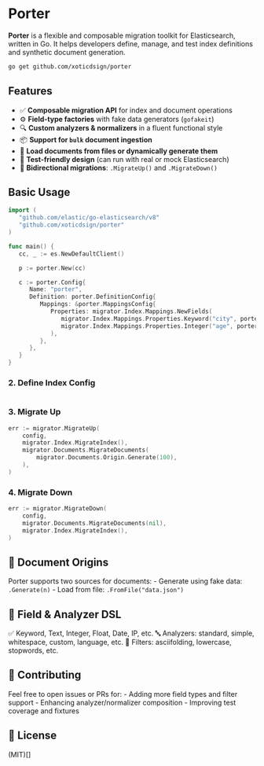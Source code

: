 # Porter

**Porter** is a flexible and composable migration toolkit for Elasticsearch, written in Go. It helps developers define, manage, and test index definitions and synthetic document generation.

```bash
go get github.com/xoticdsign/porter
```

## Features

- ✅ **Composable migration API** for index and document operations
- ⚙️ **Field-type factories** with fake data generators (`gofakeit`)
- 🔍 **Custom analyzers & normalizers** in a fluent functional style
- 📦 **Support for `bulk` document ingestion**
- 📂 **Load documents from files or dynamically generate them**
- 🧪 **Test-friendly design** (can run with real or mock Elasticsearch)
- 🔄 **Bidirectional migrations**: `.MigrateUp()` and `.MigrateDown()`

## Basic Usage

```go
import (
   "github.com/elastic/go-elasticsearch/v8"
   "github.com/xoticdsign/porter"
)

func main() {
   cc, _ := es.NewDefaultClient()

   p := porter.New(cc)

   c := porter.Config{
      Name: "porter",
      Definition: porter.DefinitionConfig{
         Mappings: &porter.MappingsConfig{
            Properties: migrator.Index.Mappings.NewFields(
               migrator.Index.Mappings.Properties.Keyword("city", porter.FakeCity),
               migrator.Index.Mappings.Properties.Integer("age", porter.FakeIntegerInt),
            ),
         },
      },
   }
}
```

### 2. Define Index Config

```go


```

### 3. Migrate Up

```go
err := migrator.MigrateUp(
	config,
	migrator.Index.MigrateIndex(),
	migrator.Documents.MigrateDocuments(
		migrator.Documents.Origin.Generate(100),
	),
)
```

### 4. Migrate Down

```go
err := migrator.MigrateDown(
	config,
	migrator.Documents.MigrateDocuments(nil),
	migrator.Index.MigrateIndex(),
)
```

## 📁 Document Origins

Porter supports two sources for documents:
    - Generate using fake data: `.Generate(n)`
    - Load from file: `.FromFile("data.json")`

## 🧱 Field & Analyzer DSL

✅ Keyword, Text, Integer, Float, Date, IP, etc.
🔤 Analyzers: standard, simple, whitespace, custom, language, etc.
🧹 Filters: asciifolding, lowercase, stopwords, etc.

## 🔧 Contributing

Feel free to open issues or PRs for:
    - Adding more field types and filter support
    - Enhancing analyzer/normalizer composition
    - Improving test coverage and fixtures

## 📄 License

(MIT)[]





